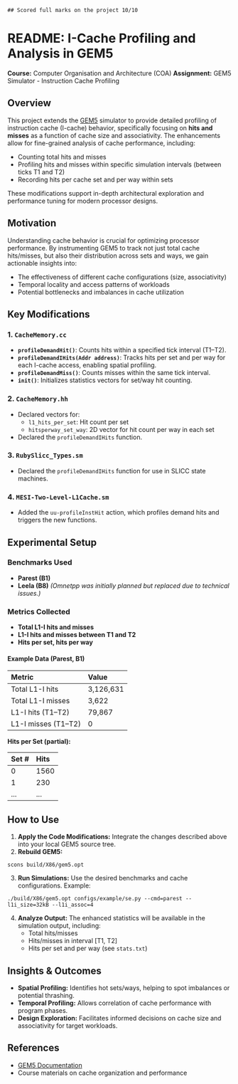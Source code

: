 `## Scored full marks on the project 10/10`
# README: I-Cache Profiling and Analysis in GEM5

**Course:** Computer Organisation and Architecture (COA)
**Assignment:** GEM5 Simulator - Instruction Cache Profiling

## Overview

This project extends the [GEM5](https://www.gem5.org/) simulator to provide detailed profiling of instruction cache (I-cache) behavior, specifically focusing on **hits and misses** as a function of cache size and associativity. The enhancements allow for fine-grained analysis of cache performance, including:

- Counting total hits and misses
- Profiling hits and misses within specific simulation intervals (between ticks T1 and T2)
- Recording hits per cache set and per way within sets

These modifications support in-depth architectural exploration and performance tuning for modern processor designs.




## Motivation

Understanding cache behavior is crucial for optimizing processor performance. By instrumenting GEM5 to track not just total cache hits/misses, but also their distribution across sets and ways, we gain actionable insights into:

- The effectiveness of different cache configurations (size, associativity)
- Temporal locality and access patterns of workloads
- Potential bottlenecks and imbalances in cache utilization


## Key Modifications

### 1. `CacheMemory.cc`

- **`profileDemandHit()`**: Counts hits within a specified tick interval (T1–T2).
- **`profileDemandIHits(Addr address)`**: Tracks hits per set and per way for each I-cache access, enabling spatial profiling.
- **`profileDemandMiss()`**: Counts misses within the same tick interval.
- **`init()`**: Initializes statistics vectors for set/way hit counting.


### 2. `CacheMemory.hh`

- Declared vectors for:
    - `l1_hits_per_set`: Hit count per set
    - `hitsperway_set_way`: 2D vector for hit count per way in each set
- Declared the `profileDemandIHits` function.


### 3. `RubySlicc_Types.sm`

- Declared the `profileDemandIHits` function for use in SLICC state machines.


### 4. `MESI-Two-Level-L1Cache.sm`

- Added the `uu-profileInstHit` action, which profiles demand hits and triggers the new functions.


## Experimental Setup

### Benchmarks Used

- **Parest (B1)**
- **Leela (B8)**
*(Omnetpp was initially planned but replaced due to technical issues.)*


### Metrics Collected

- **Total L1-I hits and misses**
- **L1-I hits and misses between T1 and T2**
- **Hits per set, hits per way**


#### Example Data (Parest, B1)

| Metric | Value |
| :-- | :-- |
| Total L1-I hits | 3,126,631 |
| Total L1-I misses | 3,622 |
| L1-I hits (T1–T2) | 79,867 |
| L1-I misses (T1–T2) | 0 |

**Hits per Set (partial):**


| Set \# | Hits |
| :-- | :-- |
| 0 | 1560 |
| 1 | 230 |
| ... | ... |


## How to Use

1. **Apply the Code Modifications:**
Integrate the changes described above into your local GEM5 source tree.
2. **Rebuild GEM5:**

```
scons build/X86/gem5.opt
```

3. **Run Simulations:**
Use the desired benchmarks and cache configurations.
Example:

```
./build/X86/gem5.opt configs/example/se.py --cmd=parest --l1i_size=32kB --l1i_assoc=4
```

4. **Analyze Output:**
The enhanced statistics will be available in the simulation output, including:
    - Total hits/misses
    - Hits/misses in interval [T1, T2]
    - Hits per set and per way (see `stats.txt`)

## Insights \& Outcomes

- **Spatial Profiling:**
Identifies hot sets/ways, helping to spot imbalances or potential thrashing.
- **Temporal Profiling:**
Allows correlation of cache performance with program phases.
- **Design Exploration:**
Facilitates informed decisions on cache size and associativity for target workloads.


## References

- [GEM5 Documentation](https://www.gem5.org/documentation/)
- Course materials on cache organization and performance






